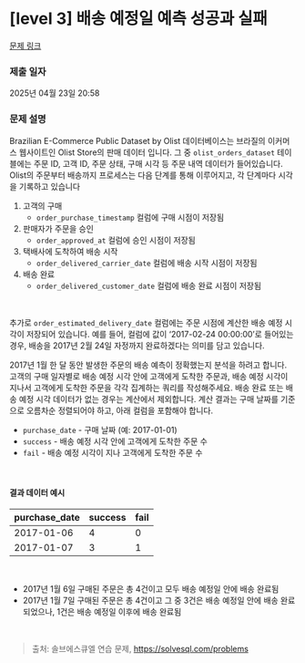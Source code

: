 # [level 3] 배송 예정일 예측 성공과 실패

[문제 링크](https://solvesql.com/problems/estimated-delivery-date/) 

### 제출 일자

2025년 04월 23일 20:58

### 문제 설명

<p> Brazilian E-Commerce Public Dataset by Olist 데이터베이스는 브라질의 이커머스 웹사이트인 Olist Store의 판매 데이터 입니다. 그 중 <code>olist_orders_dataset</code> 테이블에는 주문 ID, 고객 ID, 주문 상태, 구매 시각 등 주문 내역 데이터가 들어있습니다. Olist의 주문부터 배송까지 프로세스는 다음 단계를 통해 이루어지고, 각 단계마다 시각을 기록하고 있습니다
<br>

1. 고객의 구매
    - <code>order_purchase_timestamp</code> 컬럼에 구매 시점이 저장됨
2. 판매자가 주문을 승인
    - <code>order_approved_at</code> 컬럼에 승인 시점이 저장됨
3. 택배사에 도착하여 배송 시작
    - <code>order_delivered_carrier_date</code> 컬럼에 배송 시작 시점이 저장됨
4. 배송 완료
    - <code>order_delivered_customer_date</code> 컬럼에 배송 완료 시점이 저장됨
<br>

추가로 <code>order_estimated_delivery_date</code> 컬럼에는 주문 시점에 계산한 배송 예정 시각이 저장되어 있습니다. 예를 들어, 컬럼에 값이 ‘2017-02-24 00:00:00’로 들어있는 경우, 배송을 2017년 2월 24일 자정까지 완료하겠다는 의미를 담고 있습니다.
<br>

2017년 1월 한 달 동안 발생한 주문의 배송 예측이 정확했는지 분석을 하려고 합니다. 고객의 구매 일자별로 배송 예정 시각 안에 고객에게 도착한 주문과, 배송 예정 시각이 지나서 고객에게 도착한 주문을 각각 집계하는 쿼리를 작성해주세요. 배송 완료 또는 배송 예정 시각 데이터가 없는 경우는 계산에서 제외합니다. 계산 결과는 구매 날짜를 기준으로 오름차순 정렬되어야 하고, 아래 컬럼을 포함해야 합니다.
<br>

- <code>purchase_date</code> - 구매 날짜 (예: 2017-01-01)
- <code>success</code> - 배송 예정 시각 안에 고객에게 도착한 주문 수
- <code>fail</code> - 배송 예정 시각이 지나 고객에게 도착한 주문 수
<br>

#### 결과 데이터 예시
|purchase_date|success|fail|
|------|---|---|
|2017-01-06|4|0|
|2017-01-07|3|1|
<br>

- 2017년 1월 6일 구매된 주문은 총 4건이고 모두 배송 예정일 안에 배송 완료됨
- 2017년 1월 7일 구매된 주문은 총 4건이고 그 중 3건은 배송 예정일 안에 배송 완료되었으나, 1건은 배송 예정일 이후에 배송 완료됨
<br>
</p>

> 출처: 솔브에스큐엘 연습 문제, https://solvesql.com/problems